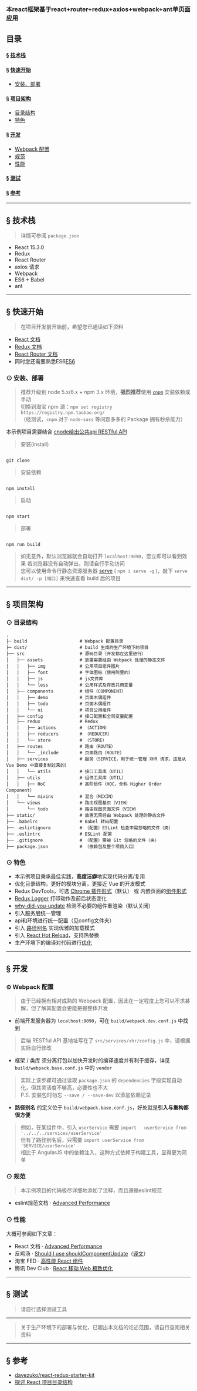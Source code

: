 ### 本react框架基于react+router+redux+axios+webpack+ant单页面应用

## 目录
#### &sect; [技术栈](#features)
#### &sect; [快速开始](#getting-started)
  * [安装、部署](#installation)
#### &sect; [项目架构](#architecture)
  * [目录结构](#tree)
  * [特色](#character)

#### &sect; [开发](#development)
  * [Webpack 配置](#webpack-configure)
  * [规范](#standard)
  * [性能](#performance)
  
#### &sect; [测试](#testing)  
#### &sect; [参考](#reference)

****

## <a name="features">&sect; 技术栈</a>
> 详情可参阅 `package.json` 

* React 15.3.0
* Redux
* React Router
* axios 请求
* Webpack
* ES6 + Babel
* ant

***

## <a name="getting-started">&sect; 快速开始</a>
> 在项目开发前开始前，希望您已通读如下资料
* [React 文档][react-doc]  
* [Redux 文档][redux-doc]
* [React Router 文档][react-router-doc]  
* 同时您还需要熟悉ES6[ES6](http://es6.ruanyifeng.com/)  

### <a name="installation">⊙ 安装、部署</a>  
> 推荐升级到 node 5.x/6.x + npm 3.x 环境，**强烈推荐**使用 [`cnpm`](https://github.com/cnpm/cnpm) 安装依赖或手动     
> 切换到淘宝 npm 源：`npm set registry https://registry.npm.taobao.org/`     
> （经测试，`cnpm` 对于 `node-sass` 等问题多多的 Package 拥有秒杀能力）   

本示例项目需要结合 [cnode给出公共api RESTful API](http://cnodejs.org/api)     
> 安装(install)  
```

git clone

``` 
>  安装依赖   
```

npm install

``` 
> 启动  
```

npm start

```

> 部署  
```

npm run build

```

> 如无意外，默认浏览器就会自动打开 `localhost:9090`，您立即可以看到效果  若浏览器没有自动弹出，则请自行手动访问  
> 您可以使用命令行静态资源服务器 [serve](https://github.com/tj/serve) ( `npm i serve -g` )，敲下 `serve dist/ -p [端口]` 来快速查看 build 后的项目  
***

## <a name="architecture">&sect; 项目架构</a>
### <a name="tree">⊙ 目录结构</a>
```
.
├─ build                    # Webpack 配置目录
├─ dist/                    # build 生成的生产环境下的项目
├── src                     # 源码目录（开发都在这里进行）
│   ├── assets              # 放置需要经由 Webpack 处理的静态文件
│   │   ├── img             # 公用项目组件图片
│   │   ├── font            # 字体图标（使用阿里的）
│   │   ├── js              # js文件库
│   │   └── less            # 公用样式及存放共用变量
│   ├── components          # 组件（COMPONENT）
│   │   ├── demo            # 页面木偶组件
│   │   ├── todo            # 页面木偶组件
│   │   └── ui              # 项目公用组件
│   ├── config              # 接口配置和全局变量配置
│   ├── redux               # Redux 
│   │   ├── actions         # （ACTION）
│   │   ├── reducers        # （REDUCER）
│   │   └── store           # （STORE）
│   ├── routes              # 路由（ROUTE）
│   │   └── _include        # 页面路由（ROUTE）
│   ├── services            # 服务（SERVICE，用于统一管理 XHR 请求，这是从 Vue Demo 中直接复制过来的）
│   │   └── utils           # 接口工具库（UTIL）
│   ├── utils               # 组件工具库（UTIL）
│   │   ├── HoC             # 高阶组件（HOC，全称 Higher Order Component）
│   │   └── mixins          # 混合（MIXIN）
│   └── views               # 路由视图基页（VIEW）
│       └── todo            # 路由视图页面文件（VIEW）
├── static/                 # 放置无需经由 Webpack 处理的静态文件
├── .babelrc                # Babel 转码配置
├── .eslintignore           # （配置）ESLint 检查中需忽略的文件（夹）
├── .eslintrc               # ESLint 配置
├── .gitignore              # （配置）需被 Git 忽略的文件（夹）
├── package.json            # （依赖包及整个项目入口）
```

### <a name="character">⊙ 特色</a>
* 本示例项目秉承最佳实践，**高度洁癖**地实现代码分离/复用
* 优化目录结构，更好的模块分离，更接近 Vue 的开发模式
* Redux DevTools，可选 [Chrome 插件形式][chrome-extension]（默认） 或 内嵌页面的[组件形式][devtools-component]
* [Redux Logger][redux-logger] 打印动作及前后状态变化
* [why-did-you-update][why-did-u-update] 检测不必要的组件重渲染（默认关闭）
* 引入服务层统一管理
* api和环境进行统一配置（见config文件夹）
* 引入 [路径别名](#alias) 实现优雅的加载模式
* 引入 [React Hot Reload][hot-loader]，支持热替换
* 生产环境下的编译对代码进行[优化][react-optimize]

***

## <a name="development">&sect; 开发</a>
### <a name="webpack-configure">⊙ Webpack 配置</a>
> 由于已经拥有相对成熟的 Webpack 配置，因此在一定程度上您可以不求甚解，但了解其配置会更能把握整体开发    

* 前端开发服务器为 `localhost:9090`，可在 `build/webpack.dev.conf.js` 中找到  
> 后端 RESTful API 基地址写在了   `src/services/xhr/config.js` 中，请根据实际自行修改

* 框架 / 类库 须分离打包以加快开发时的编译速度并有利于缓存，详见 `build/webpack.base.conf.js` 中的 `vendor`  
> 实际上该步骤可通过读取 `package.json` 的 `dependencies` 字段实现自动化，但其灵活度不够高，必要性也不大    
> P.S. 安装包时勿忘 `--save / --save-dev` 以添加依赖记录  

* <a name="alias">**路径别名**</a> 的定义位于   `build/webpack.base.conf.js`，好处就是**引入与重构都很方便**
> 例如，在某组件中，引入 `userService` 需要 `import   userService from '../../../services/userService'`  
> 但有了路径别名后，只需要 `import userService from 'SERVICE/userService'`    
> 相比于 AngularJS 中的依赖注入，这种方式依赖于构建工具，显得更为简单    



### <a name="standard">⊙ 规范</a>
> 本示例项目的代码极尽详细地添加了注释，而且遵循eslint规范   
* eslint规范文档 · [Advanced Performance](http://eslint.cn/docs/user-guide/configuring)  

### <a name="performance">⊙ 性能</a>  
大概可参阅如下文章：

* React 文档 · [Advanced Performance](https://facebook.github.io/react/docs/advanced-performance.html)
* 反鸡汤 · [Should I use shouldComponentUpdate](http://jamesknelson.com/should-i-use-shouldcomponentupdate/)（[译文](http://www.infoq.com/cn/news/2016/07/react-shouldComponentUpdate)）
* 淘宝 FED · [高性能 React 组件](http://taobaofed.org/blog/2016/08/12/optimized-react-components/)
* 腾讯 Dev Club · [React 移动 Web 极致优化](http://dev.qq.com/topic/579083d1c9da73584b02587d)

***

## <a name="testing">&sect; 测试</a>
> 请自行选择测试工具

***


> 关于生产环境下的部署与优化，已超出本文档的论述范围，请自行查阅相关资料  

***

## <a name="reference">&sect; 参考</a>
* [davezuko/react-redux-starter-kit](https://github.com/davezuko/react-redux-starter-kit)
* [探讨 React 项目目录结构](http://marmelab.com/blog/2015/12/17/react-directory-structure.html)

[vue-cli]: https://github.com/vuejs/vue-cli
[vue-cli-template]: http://vuejs-templates.github.io/webpack/structure
[vue-demo]: https://github.com/kenberkeley/vue-demo
[react-doc]: http://reactjs.cn/react/docs/getting-started-zh-CN.html
[redux-doc]: http://camsong.github.io/redux-in-chinese/index.html
[simple-tutorial]: https://github.com/kenberkeley/redux-simple-tutorial
[react-router-doc]: http://react-guide.github.io/react-router-cn/
[babel-repl]: http://babeljs.io/repl/
[how-to-start]: https://github.com/kenberkeley/react-demo/issues/1
[service-intro]: https://github.com/kenberkeley/vue-demo#service-layer
[alias-intro]: https://github.com/kenberkeley/vue-demo#alias
[createContainer]: https://github.com/kenberkeley/react-demo/blob/master/src/utils/createContainer.js
[Navbar]: https://github.com/kenberkeley/react-demo/blob/master/src/components/Navbar/index.js
[connect]: https://github.com/reactjs/react-redux/blob/master/docs/api.md#connectmapstatetoprops-mapdispatchtoprops-mergeprops-options
[dan-post]: https://medium.com/@dan_abramov/smart-and-dumb-components-7ca2f9a7c7d0
[chrome-extension]: https://github.com/zalmoxisus/redux-devtools-extension
[devtools-component]: https://github.com/gaearon/redux-devtools
[redux-logger]: https://github.com/evgenyrodionov/redux-logger
[why-did-u-update]: https://github.com/garbles/why-did-you-update
[hot-loader]: https://github.com/gaearon/react-hot-loader
[react-optimize]: https://github.com/thejameskyle/babel-react-optimize
[history]: https://github.com/ReactTraining/history
[proptypes]: https://facebook.github.io/react/docs/reusable-components-zh-CN.html#prop-验证
